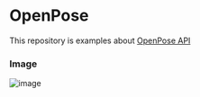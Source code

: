 # OpenPose
This repository is examples about [OpenPose API](https://github.com/CMU-Perceptual-Computing-Lab/openpose)


### Image
![image](https://user-images.githubusercontent.com/38516906/74110804-df500480-4bd2-11ea-9137-ba5e597ff1a8.png)
